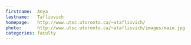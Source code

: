 ```yaml
---
firstname:  Anya
lastname:   Tafliovich
homepage:   http://www.utsc.utoronto.ca/~atafliovich/
photo:      http://www.utsc.utoronto.ca/~atafliovich/images/main.jpg
categories: faculty
---
```

